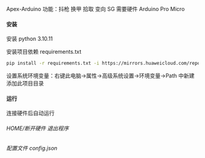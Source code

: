 Apex-Arduino
功能：抖枪 换甲 拾取 变向 SG
需要硬件 Arduino Pro Micro

#### 安装

安装 python 3.10.11

安装项目依赖 requirements.txt

```bash
pip install -r requirements.txt -i https://mirrors.huaweicloud.com/repository/pypi/simple
```

设置系统环境变量：右键此电脑->属性->高级系统设置->环境变量->Path 中新建添加此项目目录

#### 运行

连接硬件后自动运行

###### HOME/断开硬件 退出程序

###### 配置文件 config.json
